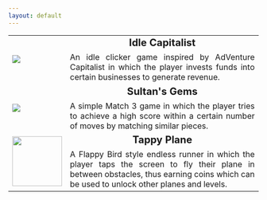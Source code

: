 ```yaml
---
layout: default
---
```


<table class="main-table" cellspacing="10" cellpadding="0">
  <tr>
    <td rowspan="2" style="vertical-align:middle; padding-top:100% position:relative"><a href="{{ site.baseurl }}/IdleCapitalist"><img src="{{site.baseurl}}/assets/images/IdleCapitalist/icon.png"/></a></td>
    <td style="font-size: 20px; font-weight:bold; text-align:center">Idle Capitalist</td>
  </tr>
  <tr>
    <td style="text-align:justify">An idle clicker game inspired by AdVenture Capitalist in which the player invests funds into certain businesses to generate revenue.</td>
  </tr>
  <tr>
    <td rowspan="2" style="vertical-align:middle; padding-top:100% position:relative"><a href="{{ site.baseurl }}/SultansGems"><img src="{{site.baseurl}}/assets/images/SultansGems/icon.png"/></a></td>
    <td style="font-size: 20px; font-weight:bold; text-align:center">Sultan's Gems</td>
  </tr>
  <tr>
    <td style="text-align:justify">A simple Match 3 game in which the player tries to achieve a high score within a certain number of moves by matching similar pieces.</td>
  </tr>
  <tr>
    <td rowspan="2" style="vertical-align:middle; width:100px; height:100px"><a href="{{ site.baseurl }}/TappyPlane"><img src="{{site.baseurl}}/assets/images/TappyPlane/icon.png" width="100px" height="100px"/></a></td>
    <td style="font-size: 20px; font-weight:bold; text-align:center">Tappy Plane</td>
  </tr>
  <tr>
    <td style="text-align:justify">A Flappy Bird style endless runner in which the player taps the screen to fly their plane in between obstacles, thus earning coins which can be used to unlock other planes and levels.</td>
  </tr>
</table>
